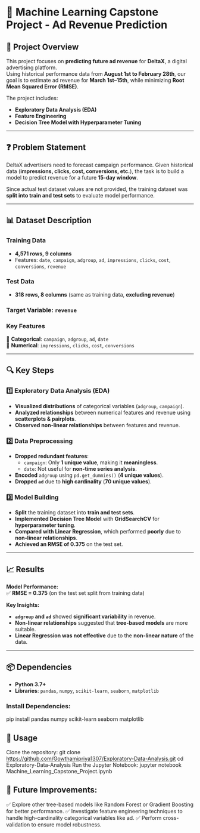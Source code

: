 # 🚀 Machine Learning Capstone Project - Ad Revenue Prediction

## 📌 Project Overview
This project focuses on **predicting future ad revenue** for **DeltaX**, a digital advertising platform.  
Using historical performance data from **August 1st to February 28th**, our goal is to estimate ad revenue for **March 1st–15th**, while minimizing **Root Mean Squared Error (RMSE)**.  

The project includes:
- **Exploratory Data Analysis (EDA)**
- **Feature Engineering**
- **Decision Tree Model with Hyperparameter Tuning**

---

## ❓ Problem Statement
DeltaX advertisers need to forecast campaign performance. Given historical data (**impressions, clicks, cost, conversions, etc.**), the task is to build a model to predict revenue for a future **15-day window**.  

Since actual test dataset values are not provided, the training dataset was **split into train and test sets** to evaluate model performance.

---

## 📊 Dataset Description
### **Training Data**  
- **4,571 rows, 9 columns**  
- Features: `date`, `campaign`, `adgroup`, `ad`, `impressions`, `clicks`, `cost`, `conversions`, `revenue`  

### **Test Data**  
- **318 rows, 8 columns** (same as training data, **excluding revenue**)  

### **Target Variable:** `revenue`

### **Key Features**  
🔹 **Categorical**: `campaign`, `adgroup`, `ad`, `date`  
🔹 **Numerical**: `impressions`, `clicks`, `cost`, `conversions`  

---

## 🔍 Key Steps
### **1️⃣ Exploratory Data Analysis (EDA)**
- **Visualized distributions** of categorical variables (`adgroup`, `campaign`).
- **Analyzed relationships** between numerical features and revenue using **scatterplots & pairplots**.
- **Observed non-linear relationships** between features and revenue.

### **2️⃣ Data Preprocessing**
- **Dropped redundant features**:
  - `campaign`: Only **1 unique value**, making it **meaningless**.
  - `date`: Not useful for **non-time series analysis**.
- **Encoded** `adgroup` using `pd.get_dummies()` (**4 unique values**).
- **Dropped `ad`** due to **high cardinality** (**70 unique values**).

### **3️⃣ Model Building**
- **Split** the training dataset into **train and test sets**.
- **Implemented Decision Tree Model** with **GridSearchCV** for **hyperparameter tuning**.
- **Compared with Linear Regression**, which performed **poorly** due to **non-linear relationships**.
- **Achieved an RMSE of 0.375** on the test set.

---

## 📈 Results
**Model Performance:**  
✅ **RMSE = 0.375** (on the test set split from training data)  

**Key Insights:**
- **`adgroup` and `ad`** showed **significant variability** in revenue.
- **Non-linear relationships** suggested that **tree-based models** are more suitable.
- **Linear Regression was not effective** due to the **non-linear nature** of the data.

---

## 📦 Dependencies
- **Python 3.7+**
- **Libraries**: `pandas`, `numpy`, `scikit-learn`, `seaborn`, `matplotlib`

### **Install Dependencies:**
pip install pandas numpy scikit-learn seaborn matplotlib

## 🔧 **Usage** 
Clone the repository:
git clone https://github.com/Gowthamipriya1307/Exploratory-Data-Analysis.git
cd Exploratory-Data-Analysis
Run the Jupyter Notebook:
jupyter notebook Machine_Learning_Capstone_Project.ipynb

## 🚀 Future Improvements:
✅ Explore other tree-based models like Random Forest or Gradient Boosting for better performance.
✅ Investigate feature engineering techniques to handle high-cardinality categorical variables like ad.
✅ Perform cross-validation to ensure model robustness.





